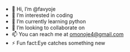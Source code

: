 - 👋 Hi, I’m @favyoje
- 👀 I’m interested in coding
- 🌱 I’m currently learning python
- 💞️ I’m looking to collaborate on 
- 📫 You can reach me at omonoje4@gmail.com  
- ⚡ Fun fact:Eye catches something new
<!---
favyoje/favyoje is a ✨ special ✨ repository because its `README.md` (this file) appears on your GitHub profile.
You can click the Preview link to take a look at your changes.
-
